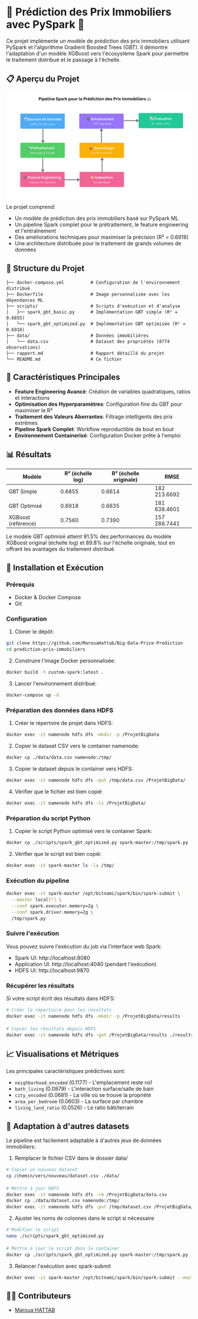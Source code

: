 # 🏡 Prédiction des Prix Immobiliers avec PySpark 🚀

Ce projet implémente un modèle de prédiction des prix immobiliers utilisant PySpark et l'algorithme Gradient Boosted Trees (GBT). Il démontre l'adaptation d'un modèle XGBoost vers l'écosystème Spark pour permettre le traitement distribué et le passage à l'échelle.

## 📋 Aperçu du Projet

![Pipeline Spark pour la Prédiction des Prix Immobiliers](pipeline_spark.png)

Le projet comprend:
- Un modèle de prédiction des prix immobiliers basé sur PySpark ML
- Un pipeline Spark complet pour le prétraitement, le feature engineering et l'entraînement
- Des améliorations techniques pour maximiser la précision (R² = 0.6918)
- Une architecture distribuée pour le traitement de grands volumes de données

## 🔧 Structure du Projet

```
├── docker-compose.yml          # Configuration de l'environnement distribué
├── Dockerfile                  # Image personnalisée avec les dépendances ML
├── scripts/                    # Scripts d'exécution et d'analyse
│   ├── spark_gbt_basic.py      # Implémentation GBT simple (R² = 0.6855)
│   └── spark_gbt_optimized.py  # Implémentation GBT optimisée (R² = 0.6918)
├── data/                       # Données immobilières
│   └── data.csv                # Dataset des propriétés (8774 observations)
├── rapport.md                  # Rapport détaillé du projet
└── README.md                   # Ce fichier
```

## 🌟 Caractéristiques Principales

- **Feature Engineering Avancé**: Création de variables quadratiques, ratios et interactions
- **Optimisation des Hyperparamètres**: Configuration fine du GBT pour maximiser le R²
- **Traitement des Valeurs Aberrantes**: Filtrage intelligents des prix extrêmes
- **Pipeline Spark Complet**: Workflow reproductible de bout en bout
- **Environnement Containerisé**: Configuration Docker prête à l'emploi

## 📊 Résultats

| Modèle              | R² (échelle log) | R² (échelle originale) | RMSE             |
|---------------------|------------------|------------------------|------------------|
| GBT Simple          | 0.6855           | 0.6614                 | 182 213.6692     |
| GBT Optimisé        | 0.6918           | 0.6635                 | 181 638.4601     |
| XGBoost (référence) | 0.7560           | 0.7390                 | 157 288.7441     |

Le modèle GBT optimisé atteint 91.5% des performances du modèle XGBoost original (échelle log) et 89.8% sur l'échelle originale, tout en offrant les avantages du traitement distribué.

## 🚀 Installation et Exécution

### Prérequis
- Docker & Docker Compose
- Git

### Configuration

1. Cloner le dépôt:
```bash
git clone https://github.com/MarouaHattab/Big-Data-Price-Prediction
cd prediction-prix-immobiliers
```

2. Construire l'image Docker personnalisée:
```bash
docker build -t custom-spark:latest .
```

3. Lancer l'environnement distribué:
```bash
docker-compose up -d
```

### Préparation des données dans HDFS

1. Créer le répertoire de projet dans HDFS:
```bash
docker exec -it namenode hdfs dfs -mkdir -p /ProjetBigData
```

2. Copier le dataset CSV vers le container namenode:
```bash
docker cp ./data/data.csv namenode:/tmp/
```

3. Copier le dataset depuis le container vers HDFS:
```bash
docker exec -it namenode hdfs dfs -put /tmp/data.csv /ProjetBigData/
```

4. Vérifier que le fichier est bien copié:
```bash
docker exec -it namenode hdfs dfs -ls /ProjetBigData/
```

### Préparation du script Python

1. Copier le script Python optimisé vers le container Spark:
```bash
docker cp ./scripts/spark_gbt_optimized.py spark-master:/tmp/spark.py
```

2. Vérifier que le script est bien copié:
```bash
docker exec -it spark-master ls -la /tmp/
```

### Exécution du pipeline

```bash
docker exec -it spark-master /opt/bitnami/spark/bin/spark-submit \
  --master local[*] \
  --conf spark.executor.memory=2g \
  --conf spark.driver.memory=2g \
  /tmp/spark.py
```

### Suivre l'exécution

Vous pouvez suivre l'exécution du job via l'interface web Spark:
- Spark UI: http://localhost:8080
- Application UI: http://localhost:4040 (pendant l'exécution)
- HDFS UI: http://localhost:9870

### Récupérer les résultats

Si votre script écrit des résultats dans HDFS:
```bash
# Créer le répertoire pour les résultats
docker exec -it namenode hdfs dfs -mkdir -p /ProjetBigData/results

# Copier les résultats depuis HDFS
docker exec -it namenode hdfs dfs -get /ProjetBigData/results ./results
```

## 📈 Visualisations et Métriques

Les principales caractéristiques prédictives sont:
- `neighborhood_encoded` (0.1177) - L'emplacement reste roi!
- `bath_living` (0.0879) - L'interaction surface/salle de bain
- `city_encoded` (0.0681) - La ville où se trouve la propriété
- `area_per_bedroom` (0.0603) - La surface par chambre
- `living_land_ratio` (0.0526) - Le ratio bâti/terrain

## 🧩 Adaptation à d'autres datasets

Le pipeline est facilement adaptable à d'autres jeux de données immobiliers:

1. Remplacer le fichier CSV dans le dossier data/
```bash
# Copier un nouveau dataset
cp /chemin/vers/nouveau/dataset.csv ./data/

# Mettre à jour HDFS
docker exec -it namenode hdfs dfs -rm /ProjetBigData/data.csv
docker cp ./data/dataset.csv namenode:/tmp/
docker exec -it namenode hdfs dfs -put /tmp/dataset.csv /ProjetBigData/data.csv
```

2. Ajuster les noms de colonnes dans le script si nécessaire
```bash
# Modifier le script
nano ./scripts/spark_gbt_optimized.py

# Mettre à jour le script dans le container
docker cp ./scripts/spark_gbt_optimized.py spark-master:/tmp/spark.py
```

3. Relancer l'exécution avec spark-submit
```bash
docker exec -it spark-master /opt/bitnami/spark/bin/spark-submit --master local[*] /tmp/spark.py
```

## 👨‍💻 Contributeurs

- [Maroua HATTAB](https://github.com/MarouaHattab)


